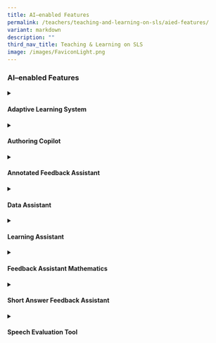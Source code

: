 ```yaml
---
title: AI–enabled Features
permalink: /teachers/teaching-and-learning-on-sls/aied-features/
variant: markdown
description: ""
third_nav_title: Teaching & Learning on SLS
image: /images/FaviconLight.png
---
```

<h3>AI–enabled Features</h3>
<details>
	<summary><h4>Adaptive Learning System</h4></summary>
<p>The ALS provides a&nbsp;personalised&nbsp;learning pathway for&nbsp;each
student. It is currently available for Mathematics (Upper Primary) and
Geography (Upper Secondary). More topics, levels and subjects will be added
progressively.</p>
<div class="bp-youtube"><iframe allowfullscreen="" allow="accelerometer; autoplay; clipboard-write; encrypted-media; gyroscope; picture-in-picture; web-share" frameborder="0" title="SLS R19 - Search for Resources" src="https://www.youtube.com/embed/cWkoFG32Aho?si=1jTpNek6x669Rskj" height="100%" width="100%"></iframe></div>
<h5>How does ALS enhance teaching and learning?</h5>
<table style="minWidth: 50px">
<colgroup>
<col>
<col>
</colgroup>
<tbody>
<tr>
<td rowspan="1" colspan="1">
<div class="isomer-image-wrapper">
<img style="width: 100%" height="auto" width="100%" alt="" src="/images/AI in Education/icon_media.png">
</div>
</td>
<td rowspan="1" colspan="1">
<p><strong>Provides differentiation</strong>
</p>
<p>by recommending learning modes, resources, practice questions and&nbsp;offering
immediate feedback based on students’ readiness.</p>
</td>
</tr>
<tr>
<td rowspan="1" colspan="1">
<div class="isomer-image-wrapper">
<img style="width: 100%" height="auto" width="100%" alt="" src="/images/AI in Education/icon_question.png">
</div>
</td>
<td rowspan="1" colspan="1">
<p><strong>Enables self-directed learning</strong>
</p>
<p>where students can access ALS on their own to learn. They can set targets
and ALS offers encouraging messages to motivate them based on their responses
to questions.</p>
</td>
</tr>
<tr>
<td rowspan="1" colspan="1">
<div class="isomer-image-wrapper">
<img style="width: 85%" height="auto" width="85%" alt="" src="/images/AI in Education/icon_chart.png">
</div>
</td>
<td rowspan="1" colspan="1">
<p><strong>Supports monitoring of progress</strong>
</p>
<p>through the Learning Progress Dashboard which provides teachers with a
summary of students’ concept mastery to inform their interventions which
will help them close students' learning gaps.</p>
</td>
</tr>
</tbody>
</table>
<h5>Educator Resources</h5>
<hr>
<p>Teachers User Guide (UG) which includes a step-by-step video and e-Poster:</p>
<ul>
<li>
<p><a href="/teacher-user-guide/discover/about-adaptive-learning-system/" rel="noopener noreferrer nofollow" target="_blank"><u>UG for teachers</u></a>
</p>
</li>
</ul>
<p>Students User Guide (UG):</p>
<ul>
<li>
<p><a href="/student-user-guide/self-study/access-adaptive-learning-system/" rel="noopener noreferrer nofollow" target="_blank"><u>UG for students</u></a>
</p>
</li>
</ul>
<p>
<br>
</p>
<p></p>
</details>

<details>
	<summary><h4>Authoring Copilot</h4></summary>
<div data-type="detailsContent" class="isomer-details-content">
<p>ACP is an AI-enabled feature in SLS that supports lesson planning for
all subjects and levels by generating a module and its corresponding sections,
activities and components based on a teacher's inputs.</p>
<h5>How does ACP enhance teaching and learning?</h5>
<table style="minWidth: 50px">
<colgroup>
<col>
<col>
</colgroup>
<tbody>
<tr>
<td rowspan="1" colspan="1">
<div class="isomer-image-wrapper">
<img style="width: 100%" height="auto" width="100%" alt="" src="/images/AI in Education/icon_files.png">
</div>
</td>
<td rowspan="1" colspan="1">
<p><strong>Recommends curriculum- and pedagogically-aligned activities</strong>
</p>
<p>Suggests lesson activities and assessment items based on tagged learning
outcomes on the content map and pedagogical considerations listed by the
teacher.</p>
</td>
</tr>
<tr>
<td rowspan="1" colspan="1">
<div class="isomer-image-wrapper">
<img style="width: 100%" height="auto" width="100%" alt="" src="/images/AI in Education/icon_components.png">
</div>
</td>
<td rowspan="1" colspan="1">
<p><strong>Autogenerates components</strong>
</p>
<p>Creates suitable components and suggested activities, providing teachers
with a more accessible way to use SLS authoring features.</p>
</td>
</tr>
<tr>
<td rowspan="1" colspan="1">
<div class="isomer-image-wrapper">
<img style="width: 100%" height="auto" width="100%" alt="" src="/images/AI in Education/icon_knowledge_base.png">
</div>
</td>
<td rowspan="1" colspan="1">
<p><strong>Anchors to a Knowledge Base</strong>
</p>
<p>Generates more customised lesson activities and assessment items by anchoring
on a Knowledge Base that is appended by the teacher.</p>
</td>
</tr>
</tbody>
</table>
<h5>Educator Resources</h5>
<hr>
<p>Teachers User Guide (UG) which includes step-by-step guidance:</p>
<ul>
<li>
<p><a href="/teacher-user-guide/author/use-authoring-copilot-to-create-new-sections/" rel="noopener noreferrer nofollow" target="_blank">UG for teachers</a>
</p>
</li>
</ul>
</div></details>
<details>
	<summary><h4>Annotated Feedback Assistant</h4></summary>
<div data-type="detailsContent" class="isomer-details-content">
<p>Annotated Feedback Assistant (AFA) provides students with targeted feedback embedded within their responses via annotation cards, based on suggested answers, rubrics, or error tags. It provides students with more specific feedback and can be used across different subjects.</p>
<h5>How does AFA enhance teaching and learning?</h5>
<table style="minWidth: 50px">
<colgroup>
<col>
<col>
</colgroup>
<tbody>
<tr>
<td rowspan="1" colspan="1">
<div class="isomer-image-wrapper">
<img style="width: 100%" height="auto" width="100%" alt="" src="/images/AI in Education/icon_marking.png">
</div>
</td>
<td rowspan="1" colspan="1">
<p><strong>Enhances Feedback Quality</strong>
</p>
<p>By leveraging different feedback references, teachers can provide more holistic feedback beyond just language errors.</p>
</td>
</tr>
<tr>
<td rowspan="1" colspan="1">
<div class="isomer-image-wrapper">
<img style="width: 100%" height="auto" width="100%" alt="" src="/images/AI in Education/icon_files.png">
</div>
</td>
<td rowspan="1" colspan="1">
<p><strong>Supports Critical Thinking</strong>
</p>
<p>Teachers can customise feedback output with options such as Socratic questioning or scaffolded hints to guide student reflection.</p>
</td>
</tr>
<tr>
<td rowspan="1" colspan="1">
<div class="isomer-image-wrapper">
<img style="width: 100%" height="auto" width="100%" alt="" src="/images/AI in Education/icon_teacher.png">
</div>
</td>
<td rowspan="1" colspan="1">
<p><strong>Facilitates Self-Directed Learning</strong>
</p>
<p>Teachers can control the number of times students receive feedback, enabling iterative improvement in their responses. [From June 2025]</p>
</td>
</tr>
</tbody>
</table>
<h5>Educator Resources</h5>
<hr>
<p>Teacher User Guide (UG):</p>
<ul>
<li>
<p><a href="/teacher-user-guide/assess/add-annotated-feedback-assistant/" rel="noopener noreferrer nofollow" target="_blank">UG for teachers</a>
</p>
</li>
</ul>
	<p>Student User Guide (UG):</p>
<ul>
<li>
<p><a href="/student-user-guide/assess/about-annotated-feedback-assistant/" rel="noopener noreferrer nofollow" target="_blank">UG for students</a>
</p>
</li>
</ul>
</div></details>

<details>
<summary><h4>Data Assistant</h4></summary>
<p>Data Assistant (DAT) allows teachers to use natural language to query and speed up the process of qualitative analysis of students’ responses, saving teachers’ time and effort, and allow for more timely intervention.   </p>
<div class="bp-youtube"><iframe allowfullscreen="" allow="accelerometer; autoplay; clipboard-write; encrypted-media; gyroscope; picture-in-picture; web-share" frameborder="0" title="YouTube video player" src="https://www.youtube.com/embed/JNGPToBneWg?si=623GseHJUFQskO-j" height="315" width="560"></iframe></div>
<h5>How does DAT enhance teaching and learning?</h5>
	<table style="minWidth: 50px">
<colgroup>
<col>
<col>
</colgroup>
<tbody>
<tr>
<td rowspan="1" colspan="1">
<div class="isomer-image-wrapper">
<img style="width: 100%" height="auto" width="100%" alt="" src="/images/AI in Education/icon_marking.png">
</div>
</td>
<td rowspan="1" colspan="1">
<p><strong>Provides pre-populated recipes for teachers to choose from</strong>
</p>
<p>Teachers will be given the option to either select a ‘recipe’ or to input their own instructions to DAT to analyse student responses.</p>
</td>
</tr>
<tr>
<td rowspan="1" colspan="1">
<div class="isomer-image-wrapper">
<img style="width: 100%" height="auto" width="100%" alt="" src="/images/AI in Education/icon_files.png">
</div>
</td>
<td rowspan="1" colspan="1">
<p><strong>Supports evidence-based teaching and learning </strong>
</p>
<p>Group students’ responses into themes, highlight common misconceptions or identify students who may require more help.</p>
</td>
</tr>
<tr>
<td rowspan="1" colspan="1">
<div class="isomer-image-wrapper">
<img style="width: 100%" height="auto" width="100%" alt="" src="/images/AI in Education/icon_teacher.png">
</div>
</td>
<td rowspan="1" colspan="1">
<p><strong>Suggests follow up actions for teachers</strong>
</p>
<p>Based on results generated, suggest timely interventions such as filtering responses that meet a specific criteria, append autogenerated comments across students. </p>
</td>
</tr>
</tbody>
</table>
<h5>Educator Resources</h5>
<hr>
<p>Teacher User Guide (UG):</p>
<ul>
<li>
<p><a href="/teacher-user-guide/assess/analyse-students-responses-with-data-assistant/" rel="noopener noreferrer nofollow" target="_blank">UG for teachers</a>
</p>
</li>
</ul>
</details>

<details>
<summary><h4>Learning Assistant</h4></summary>
<p>Learning Assistant (LEA) is a student-facing* dialogic agent on SLS, which serves to guide students’ learning via iterative questioning.</p>
<div class="bp-youtube"><iframe allowfullscreen="" allow="accelerometer; autoplay; clipboard-write; encrypted-media; gyroscope; picture-in-picture; web-share" frameborder="0" title="YouTube video player" src="https://www.youtube.com/embed/vcOv9dDPG2M?si=awf6YHHs4BmcJ3lg" height="315" width="560"></iframe></div>
<h5>How does LEA enhance teaching and learning?</h5>
	<table style="minWidth: 50px">
<colgroup>
<col>
<col>
</colgroup>
<tbody>
<tr>
<td rowspan="1" colspan="1">
<div class="isomer-image-wrapper">
<img style="width: 100%" height="auto" width="100%" alt="" src="/images/AI in Education/icon_marking.png">
</div>
</td>
<td rowspan="1" colspan="1">
<p><strong>Settings to safeguard students’ learning and well-being</strong>
</p>
<p>Teachers can set interaction limits on LEA to reduce over-reliance by students, and access students’ conversation logs for real-time insights.</p>
</td>
</tr>
<tr>
<td rowspan="1" colspan="1">
<div class="isomer-image-wrapper">
<img style="width: 100%" height="auto" width="100%" alt="" src="/images/AI in Education/icon_question.png">
</div>
</td>
<td rowspan="1" colspan="1">
<p><strong>Personalised and Immediate Learning Support for Students
</strong>
</p>
<p>LEA provides students with timely and contextual responses based on curated learning materials in the knowledge base, reinforcing understanding and enabling self-directed learning. </p>
</td>
</tr>
<tr>
<td rowspan="1" colspan="1">
<div class="isomer-image-wrapper">
<img style="width: 100%" height="auto" width="100%" alt="" src="/images/AI in Education/icon_interactions.png">
</div>
</td>
<td rowspan="1" colspan="1">
<p><strong>Enhanced Engagement with Role-based Interactions</strong>
</p>
<p>LEA can take on different roles with pre-populated recipes, making conversations more immersive and engaging, hence enhancing student engagement.</p>
</td>
</tr>
</tbody>
</table>
<h5>Educator Resources</h5>
<hr>
<p>Teacher User Guide (UG):</p>
<ul>
<li>
<p><a href="/teacher-user-guide/author/activate-learning-assistant-in-interactive-component/" rel="noopener noreferrer nofollow" target="_blank">UG for teachers</a>
</p>
</li>
</ul>
<p>Student User Guide (UG):</p>
<ul>
<li>
<p><a href="/student-user-guide/self-study/access-learning-assistant-in-interactive-component/" rel="noopener noreferrer nofollow" target="_blank">UG for students</a>
</p>
</li>
</ul>
</details>

<details>
<summary><h4>Feedback Assistant Mathematics</h4></summary>
<h5>Feedback Assistant - Mathematics</h5>
<p>FA-Math is a rules-based engine that offers step-by-step hints and feedback
to students’ workings, and suggested marks. It can generate randomised
questions and support many question types including for geometry and graphs.</p>
<h5>How does FA-Math enhance teaching and learning?</h5>
<table style="minWidth: 50px">
<colgroup>
<col>
<col>
</colgroup>
<tbody>
<tr>
<td rowspan="1" colspan="1">
<p></p>
<img style="width: 100%" height="auto" width="100%" alt="" src="/images/AI in Education/icon_marking.png">
</td>
<td rowspan="1" colspan="1">
<p><strong>Provides line-by-line hints and feedback</strong>
</p>
<p>by analysing each step of a student’s working and offering customised
&nbsp;hints and feedback.</p>
<p></p>
<p></p>
</td>
</tr>
<tr>
<td rowspan="1" colspan="1">
<div class="isomer-image-wrapper">
<img style="width: 65%;" height="auto" width="100%" alt="" src="/images/AI in Education/icon_files.png">
</div>
</td>
<td rowspan="1" colspan="1">
<p><strong>Supports authoring of different question types</strong>
</p>
<p>by allowing teachers to design a diverse range of question types for students
to demonstrate understanding and reinforce learning.&nbsp; ​</p>
</td>
</tr>
<tr>
<td rowspan="1" colspan="1">
<div class="isomer-image-wrapper">
<img style="width: 65%;" height="auto" width="100%" alt="" src="/images/AI in Education/icon_teacher.png">
</div>
</td>
<td rowspan="1" colspan="1">
<p><strong>Redirects time to other T&amp;L activities</strong>
</p>
<p>by allowing teachers to spend more time with students and provide targeted
support to advance learning​, with its ability to generate questions with
randomised variables and automate grading and provision of hints and feedback.</p>
</td>
</tr>
</tbody>
</table>
<h5>Educator Resources</h5>
<hr>
<p>Teachers User Guide (UG) which includes step-by-step videos, sample questions
and e-Poster:</p>
<ul>
<li>
<p><a href="/teacher-user-guide/assess/add-mathematics-feedback-assistant/" rel="noopener noreferrer nofollow" target="_blank">UG for teachers</a>
</p>
</li>
</ul>
<p>Students User Guide (UG):</p>
<ul>
<li>
<p><a href="/student-user-guide/assess/about-mathematics-feedback-assistant/" rel="noopener noreferrer nofollow" target="_blank">UG for students</a>
</p>
</li>
</ul>
</details>

<details>
	<summary><h4>Short Answer Feedback Assistant</h4></summary>
<div data-type="detailsContent" class="isomer-details-content">
<p>Short Answer Feedback Assistant (ShortAnsFA) provides suggested marks
and auto-generated feedback for free-response questions for any subject
and level.</p>
<div class="iframe-wrapper">
<iframe height="100%" width="100%" allowfullscreen="true" frameborder="0" src="https://www.youtube.com/embed/gQcWscdqvOw?si=LKGFYM1A7pd_tNET"></iframe>
</div>
<h5>How does ShortAnsFA enhance teaching and learning?</h5>
<table style="minWidth: 50px">
<colgroup>
<col>
<col>
</colgroup>
<tbody>
<tr>
<td rowspan="1" colspan="1">
<div class="isomer-image-wrapper">
<img style="width: 100%" height="auto" width="100%" alt="" src="/images/AI in Education/icon_marking.png">
</div>
</td>
<td rowspan="1" colspan="1">
<p><strong>Provides feedback on a variety of responses</strong>
</p>
<p>Generates marks and first draft of comments for &nbsp;students’ response
based on the suggested mark scheme, which teachers can edit and build on.</p>
</td>
</tr>
<tr>
<td rowspan="1" colspan="1">
<div class="isomer-image-wrapper">
<img style="width: 65%;" height="auto" width="100%" alt="" src="/images/AI in Education/icon_files.png">
</div>
<p></p>
</td>
<td rowspan="1" colspan="1">
<p><strong>Applies to any subject* and level</strong>
</p>
<p>Can be used for close-ended, short answer questions with well-defined
mark schemes.</p>
<p></p>
<p>*ShortAnsFA should not be used for questions involving mathematical computation
as it is unable to provide accurate feedback for mathematical concepts.</p>
</td>
</tr>
<tr>
<td rowspan="1" colspan="1">
<div class="isomer-image-wrapper">
<img style="width: 65%;" height="auto" width="100%" alt="" src="/images/AI in Education/icon_teacher.png">
</div>
</td>
<td rowspan="1" colspan="1">
<p><strong>Redirects time to other T&amp;L activities</strong>
</p>
<p>by allowing teachers to spend less time on giving feedback, thereby enabling
them to spend more time &nbsp;with students and provide more complex guidance
to advance learning.</p>
</td>
</tr>
</tbody>
</table>
<h5>Educator Resources</h5>
<hr>
<p>Teachers User Guide (UG) which includes a step-by-step video:</p>
<ul>
<li>
<p><a href="/teacher-user-guide/assess/add-short-answer-feedback-assistant/" rel="noopener noreferrer nofollow" target="_blank">UG for teachers</a>
</p>
</li>
</ul>
<p>Students User Guide (UG):</p>
<ul>
<li>
<p><a href="/student-user-guide/assess/about-short-answer-feedback-assistant/" rel="noopener noreferrer nofollow" target="_blank">UG for students</a>
</p>
</li>
</ul>
</div>
</details>

<details>
	<summary><h4>Speech Evaluation Tool</h4></summary>
<p>Speech Evaluation Tool (SET) provides automated feedback on students' spoken responses. Designed to support oral communication skills, SET helps students refine their pronunciation, fluency, and speech clarity through targeted formative feedback.</p>
<h5>How does SET enhance teaching and learning?</h5>
<table style="minWidth: 50px">
<colgroup>
<col>
<col>
</colgroup>
<tbody>
<tr>
<td rowspan="1" colspan="1">
<div class="isomer-image-wrapper">
<img style="width: 100%" height="auto" width="100%" alt="" src="/images/AI in Education/icon_bubbles.png">
</div>
</td>
<td rowspan="1" colspan="1">
<p><strong>Applicable across different subjects and levels</strong>
</p>
<p>Can be used for English Language, Mother Tongue Languages across levels, to help students improve their speech delivery and articulation.</p>
</td>
</tr>
<tr>
<td rowspan="1" colspan="1">
<div class="isomer-image-wrapper">
<img style="width: 65%;" height="auto" width="100%" alt="" src="/images/AI in Education/icon_bulb.png">
</div>
</td>
<td rowspan="1" colspan="1">
<p><strong>Encourages self-directed learning</strong>
</p>
<p>Students can record, review, and revise their spoken responses based on auto-generated feedback, allowing them to track improvements and build confidence in speaking.</p>
</td>
</tr>
<tr>
<td rowspan="1" colspan="1">
<div class="isomer-image-wrapper">
<img style="width: 65%;" height="auto" width="100%" alt="" src="/images/AI in Education/icon_recording.png">
</div>
</td>
<td rowspan="1" colspan="1">
<p><strong>Supports deeper learning in oral communication</strong>
</p>
<p>Helps students develop effective speaking skills across various communicative contexts, such as presentations and reading aloud.</p>
</td>
</tr>
</tbody>
</table>
<h5>Educator Resources</h5>
<hr>
<p>Teachers User Guide (UG) which includes a step-by-step video:</p>
<ul>
<li>
<p><a href="/teacher-user-guide/author/speech-evaluation/" rel="noopener noreferrer nofollow" target="_blank">UG for teachers</a>
</p>
</li>
</ul>
<p>Students User Guide (UG):</p>
<ul>
<li>
<p><a href="/student-user-guide/assess/speech-evaluation/" rel="noopener noreferrer nofollow" target="_blank">UG for students</a>
</p>
</li>
</ul>
</details>